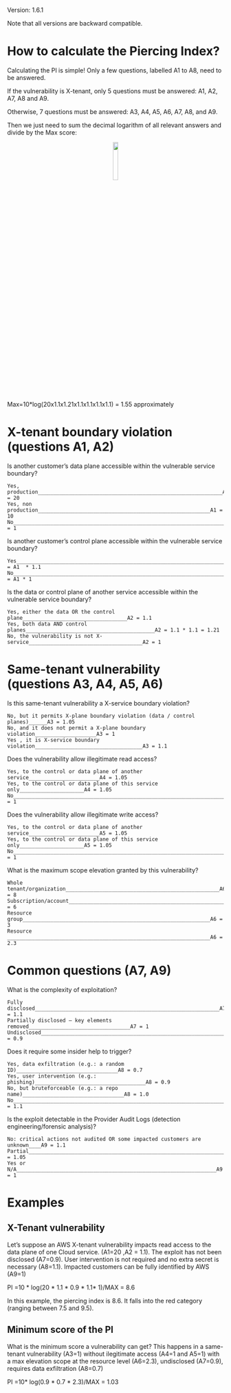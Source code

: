 Version: 1.6.1

Note that all versions are backward compatible.

# How to calculate the Piercing Index?

Calculating the PI is simple! Only a few questions, labelled A1 to A8, need to be answered.

If the vulnerability is X-tenant, only 5 questions must be answered: A1, A2, A7, A8 and A9. 

Otherwise, 7 questions must be answered: A3, A4, A5, A6, A7, A8, and A9.

Then we just need to sum the decimal logarithm of all relevant answers and divide by the Max score:

<p align="center"><img width="15%" align="center" src="https://github.com/piercing-index/cloud-vulnerabilities/blob/main/pi_formula.PNG" class="center"></p>

Max=10*log(20x1.1x1.21x1.1x1.1x1.1x1.1) = 1.55 approximately


# X-tenant boundary violation (questions A1, A2)

Is another customer’s data plane accessible within the vulnerable service boundary?
```
Yes, production____________________________________________________________A1 = 20
Yes, non production________________________________________________________A1 = 10
No_________________________________________________________________________A1 = 1
```

Is another customer’s control plane accessible within the vulnerable service boundary?
```
Yes________________________________________________________________________A1 = A1  * 1.1
No_________________________________________________________________________A1 = A1 * 1
```

Is the data or control plane of another service accessible within the vulnerable service boundary?
```
Yes, either the data OR the control plane__________________________________A2 = 1.1
Yes, both data AND control planes__________________________________________A2 = 1.1 * 1.1 = 1.21 
No, the vulnerability is not X-service_____________________________________A2 = 1
```

# Same-tenant vulnerability (questions A3, A4, A5, A6)
Is this same-tenant vulnerability a X-service boundary violation?
```
No, but it permits X-plane boundary violation (data / control planes)______A3 = 1.05
No, and it does not permit a X-plane boundary violation____________________A3 = 1
Yes , it is X-service boundary violation___________________________________A3 = 1.1
```

Does the vulnerability allow illegitimate read access?
```
Yes, to the control or data plane of another service_______________________A4 = 1.05
Yes, to the control or data plane of this service only_____________________A4 = 1.05
No_________________________________________________________________________A4 = 1
```

Does the vulnerability allow illegitimate write access?
```
Yes, to the control or data plane of another service_______________________A5 = 1.05
Yes, to the control or data plane of this service only_____________________A5 = 1.05
No_________________________________________________________________________A5 = 1
```

What is the maximum scope elevation granted by this vulnerability?
```
Whole tenant/organization__________________________________________________A6 = 8
Subscription/account_______________________________________________________A6 = 6
Resource group_____________________________________________________________A6 = 3
Resource __________________________________________________________________A6 = 2.3
```

# Common questions (A7, A9)
What is the complexity of exploitation?
```
Fully disclosed____________________________________________________________A7 = 1.1
Partially disclosed – key elements removed_________________________________A7 = 1
Undisclosed________________________________________________________________A7 = 0.9
```
Does it require some insider help to trigger?
```
Yes, data exfiltration (e.g.: a random ID)_________________________________A8 = 0.7
Yes, user intervention (e.g.: phishing)____________________________________A8 = 0.9
No, but bruteforceable (e.g.: a repo name)_________________________________A8 = 1.0
No_________________________________________________________________________A8 = 1.1
```
Is the exploit detectable in the Provider Audit Logs (detection engineering/forensic analysis)?
```
No: critical actions not audited OR some impacted customers are unknown____A9 = 1.1
Partial____________________________________________________________________A9 = 1.05
Yes or N/A_________________________________________________________________A9 = 1
```

# Examples

## X-Tenant vulnerability
Let’s suppose an AWS X-tenant vulnerability impacts read access to the data plane of one Cloud service. (A1=20 ,A2  = 1.1). 
The exploit has not been disclosed (A7=0.9).
User intervention is not required and no extra secret is necessary (A8=1.1). 
Impacted customers can be fully identified by AWS (A9=1)

PI =10 * log⁡(20 * 1.1 * 0.9 * 1.1* 1)/MAX  = 8.6

In this example, the piercing index is 8.6. It falls into the red category (ranging between 7.5 and 9.5).

## Minimum score of the PI

What is the minimum score a vulnerability can get? This happens in a same-tenant vulnerability (A3=1) without ilegitimate access (A4=1 and A5=1) with a max elevation scope at the resource level (A6=2.3), undisclosed (A7=0.9), requires data exfiltration (A8=0.7)  

PI =10* log(0.9 * 0.7 * 2.3)/MAX = 1.03



